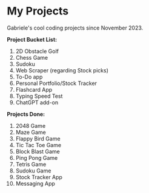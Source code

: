 # My Projects
Gabriele's cool coding projects since November 2023. 




**Project Bucket List:**

1. 2D Obstacle Golf
2. Chess Game
3. Sudoku
4. Web Scraper (regarding Stock picks)
5. To-Do app
6. Personal Portfolio/Stock Tracker
7. Flashcard App
8. Typing Speed Test
9. ChatGPT add-on



**Projects Done:**

1. 2048 Game
2. Maze Game
3. Flappy Bird Game
4. Tic Tac Toe Game
5. Block Blast Game
6. Ping Pong Game
7. Tetris Game
8. Sudoku Game
9. Stock Tracker App
10. Messaging App

